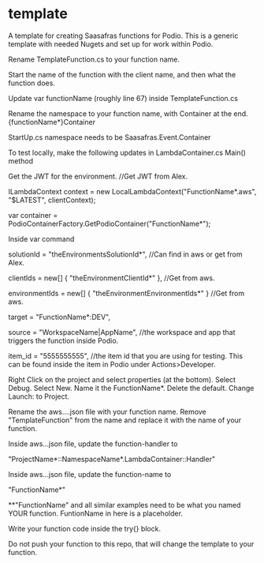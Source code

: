 # template
A template for creating Saasafras functions for Podio.
This is a generic template with needed Nugets and set up for work within Podio. 

Rename TemplateFunction.cs to your function name. 

Start the name of the function with the client name, and then what the function does.

Update var functionName (roughly line 67) inside TemplateFunction.cs

Rename the namespace to your function name, with Container at the end. {functionName*}Container

StartUp.cs namespace needs to be Saasafras.Event.Container

To test locally, make the following updates in LambdaContainer.cs Main() method 

Get the JWT for the environment. //Get JWT from Alex.

ILambdaContext context = new LocalLambdaContext("FunctionName*.aws", "$LATEST", clientContext);

var container = PodioContainerFactory.GetPodioContainer("FunctionName*");

Inside var command

solutionId = "theEnvironmentsSolutionId*", //Can find in aws or get from Alex.

clientIds = new[] { "theEnvironmentClientId*" }, //Get from aws. 

environmentIds = new[] { "theEnvironmentEnvironmentIds*" } //Get from aws.

target = "FunctionName*:DEV",

source = "WorkspaceName|AppName", //the workspace and app that triggers the function inside Podio.

item_id = "5555555555", //the item id that you are using for testing. This can be found inside the item in Podio under Actions>Developer.

Right Click on the project and select properties (at the bottom). Select Debug. Select New. Name it the FunctionName*. Delete the default. Change Launch: to Project. 

Rename the aws....json file with your function name. Remove "TemplateFunction" from the name and replace it with the name of your function.

Inside aws...json file, update the function-handler to 

"ProjectName*::NamespaceName*.LambdaContainer::Handler"

Inside aws...json file, update the function-name to

"FunctionName*"

**"FunctionName" and all similar examples need to be what you named YOUR function. FuntionName in here is a placeholder.

Write your function code inside the try{} block.

Do not push your function to this repo, that will change the template to your function.
